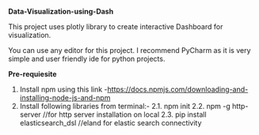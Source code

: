 **Data-Visualization-using-Dash**

This project uses plotly library to create interactive Dashboard for visualization.

You can use any editor for this project. I recommend PyCharm as it is very simple and user friendly ide for python projects.

**Pre-requiesite**

1. Install npm using this link -https://docs.npmjs.com/downloading-and-installing-node-js-and-npm
2. Install following libraries from terminal:- 
2.1. npm init
2.2. npm -g http-server //for http server installation on local
2.3. pip install elasticsearch_dsl //eland for elastic search connectivity
   
  
